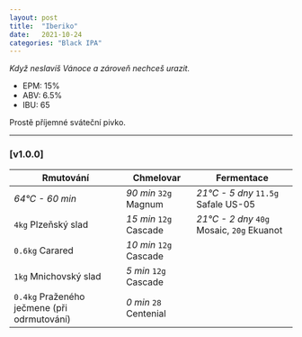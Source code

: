 ```yaml
---
layout: post
title:  "Iberiko"
date:   2021-10-24
categories: "Black IPA"
---
```


*Když neslavíš Vánoce a zároveň nechceš urazit.*

- EPM: 15% 
- ABV: 6.5%
- IBU: 65 

Prostě příjemné sváteční pivko.

***

### [v1.0.0]

Rmutování          | Chmelovar             | Fermentace
---                | ---                   | ---
*64°C - 60 min*    | *90 min* `32g` Magnum | *21°C - 5 dny* `11.5g` Safale US-05
`4kg` Plzeňský slad | *15 min* `12g` Cascade | *21°C - 2 dny* `40g` Mosaic, `20g` Ekuanot
`0.6kg` Carared | *10 min* `12g` Cascade |
`1kg` Mnichovský slad | *5 min* `12g` Cascade |
`0.4kg` Praženého ječmene (při odrmutování) | *0 min* `28` Centenial |
